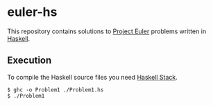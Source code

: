 # euler-hs

This repository contains solutions to [Project Euler](https://projecteuler.net/) problems written in [Haskell](https://www.haskell.org/).

## Execution

To compile the Haskell source files you need [Haskell Stack](https://docs.haskellstack.org/en/stable/README/).

```
$ ghc -o Problem1 ./Problem1.hs
$ ./Problem1
```
